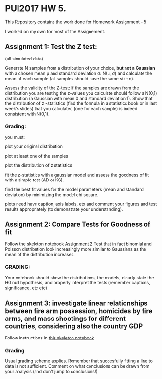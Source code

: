 # PUI2017 HW 5.

This Repository contains the work done for Homework Assignment - 5

I worked on my own for most of the Assignement. 


## Assignment 1: Test the Z test: 

(all simulated data)


Generate N samples from a distribution of your choice, **but not a Gaussian** with a chosen mean μ and standard deviation σ:   N(μ, σ) and calculate the mean of each sample (all samples should have the same size n). 

Assess the validity of the Z-test: If the samples are drawn from the distribution you are testing the z-values you calculate should follow a N(0,1) distribution (a Gaussian with mean 0 and standard deviation 1). Show that the distribution of z -statistics (find the formula in a statistics book or in last week’s slides) that you calculated (one for each sample) is indeed consistent with N(0,1).


### Grading: 
you must:

plot your original distribution

plot at least one of the samples

plot the distribution of z statistics

fit the z-statistics with a gaussian model and assess the goodness of fit with a simple test (AD or KS).

find the best fit values for the model parameters (mean and standard deviation) by minimizing the model chi square.

plots need have caption, axis labels, etx and comment your figures and test results appropriately (to demonstrate your understanding).




## Assignment 2: Compare Tests for Goodness of fit
Follow the skeleton notebook [Assignment 2](https://github.com/fedhere/PUI2017_fb55/blob/master/HW5_fb55/Assignment2_instructions.ipynb)
Test that in fact binomial and Poisson distribution look increasingly more similar to Gaussians as the mean of the distribution increases.


### GRADING: 

Your notebook should show the distributions, the models, clearly state the H0 null hypothesis, and properly interpret the tests (remember captions, significance, etc etc)

## Assignment 3: investigate linear relationships between fire arm possession, homicides by fire arms, and mass shootings for different countries, considering also the country GDP


Follow instructions in [this skeleton notebook](https://github.com/fedhere/PUI2017_fb55/blob/master/HW5_fb55/Assignment3_instructionsUpdated.ipynb)

### Grading 
Usual grading scheme applies. Remember that succesfully fitting a line to data is not sufficient. Comment on what conclusions can be drawn from your analysis (and don't jump to conclusions!)
